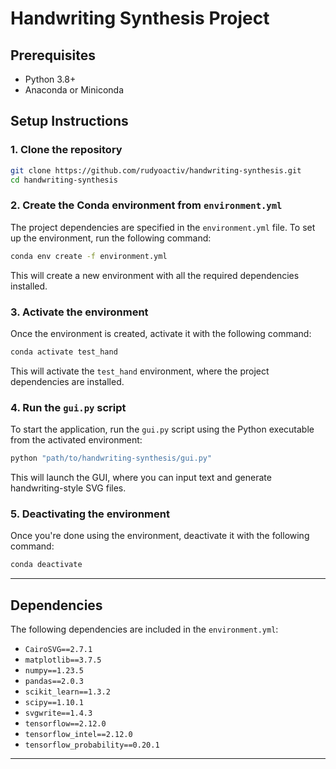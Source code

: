 # Handwriting Synthesis Project

## Prerequisites

- Python 3.8+
- Anaconda or Miniconda

## Setup Instructions

### 1. Clone the repository

```bash
git clone https://github.com/rudyoactiv/handwriting-synthesis.git
cd handwriting-synthesis
```

### 2. Create the Conda environment from `environment.yml`

The project dependencies are specified in the `environment.yml` file. To set up the environment, run the following command:

```bash
conda env create -f environment.yml
```

This will create a new environment with all the required dependencies installed.

### 3. Activate the environment

Once the environment is created, activate it with the following command:

```bash
conda activate test_hand
```

This will activate the `test_hand` environment, where the project dependencies are installed.

### 4. Run the `gui.py` script

To start the application, run the `gui.py` script using the Python executable from the activated environment:

```bash
python "path/to/handwriting-synthesis/gui.py"
```

This will launch the GUI, where you can input text and generate handwriting-style SVG files.

### 5. Deactivating the environment

Once you're done using the environment, deactivate it with the following command:

```bash
conda deactivate
```

---

## Dependencies

The following dependencies are included in the `environment.yml`:

- `CairoSVG==2.7.1`
- `matplotlib==3.7.5`
- `numpy==1.23.5`
- `pandas==2.0.3`
- `scikit_learn==1.3.2`
- `scipy==1.10.1`
- `svgwrite==1.4.3`
- `tensorflow==2.12.0`
- `tensorflow_intel==2.12.0`
- `tensorflow_probability==0.20.1`

---
